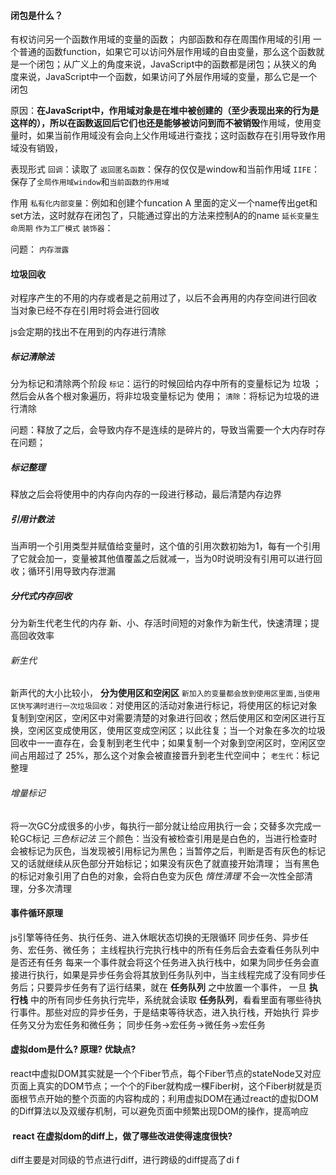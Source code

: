#### 闭包是什么？
有权访问另一个函数作用域的变量的函数；
内部函数和存在周围作用域的引用
一个普通的函数function，如果它可以访问外层作用域的自由变量，那么这个函数就是一个闭包；从广义上的角度来说，JavaScript中的函数都是闭包；从狭义的角度来说，JavaScript中一个函数，如果访问了外层作用域的变量，那么它是一个闭包

原因：**在JavaScript中，作用域对象是在堆中被创建的（至少表现出来的行为是这样的），所以在函数返回后它们也还是能够被访问到而不被销毁**作用域，使用变量时，如果当前作用域没有会向上父作用域进行查找；这时函数存在引用导致作用域没有销毁，

表现形式
`回调`：读取了
`返回匿名函数`：保存的仅仅是window和当前作用域
`IIFE`：保存了`全局作用域window`和`当前函数的作用域`

作用
`私有化内部变量`：例如和创建个funcation A 里面的定义一个name传出get和set方法，这时就存在闭包了，只能通过穿出的方法来控制A的的name
`延长变量生命周期`
`作为工厂模式`
`装饰器`：

问题：
`内存泄露`

#### 垃圾回收
对程序产生的不用的内存或者是之前用过了，以后不会再用的内存空间进行回收
当对象已经不存在引用时将会进行回收

js会定期的找出不在用到的内存进行清除
##### 标记清除法
分为标记和清除两个阶段
`标记`：运行的时候回给内存中所有的变量标记为 垃圾 ；然后会从各个根对象遍历，将非垃圾变量标记为 使用；
`清除`：将标记为垃圾的进行清除

问题：释放了之后，会导致内存不是连续的是碎片的，导致当需要一个大内存时存在问题；
##### 标记整理
释放之后会将使用中的内存向内存的一段进行移动，最后清楚内存边界
##### 引用计数法
当声明一个引用类型并赋值给变量时，这个值的引用次数初始为1，每有一个引用了它就会加一，变量被其他值覆盖之后就减一，当为0时说明没有引用可以进行回收；循环引用导致内存泄漏

##### 分代式内存回收
分为新生代老生代的内存
新、小、存活时间短的对象作为新生代，快速清理；提高回收效率
###### 新生代
新声代的大小比较小，
**分为使用区和空闲区**
`新加入的变量都会放到使用区里面,当使用区快写满时进行一次垃圾回收`：对使用区的活动对象进行标记，将使用区的标记对象复制到空闲区，空闲区中对需要清楚的对象进行回收；然后使用区和空闲区进行互换，空闲区变成使用区，使用区变成空闲区；以此往复；当一个对象在多次的垃圾回收中一一直存在，会复制到老生代中；如果复制一个对象到空闲区时，空闲区空间占用超过了 25%，那么这个对象会被直接晋升到老生代空间中；
`老生代`：标记整理
###### 增量标记
将一次GC分成很多的小步，每执行一部分就让给应用执行一会；交替多次完成一轮GC标记
*三色标记法*
三个颜色：当没有被检查引用是是白色的，当进行检查时会被标记为灰色，当发现被引用标记为黑色；当暂停之后，判断是否有灰色的标记又的话就继续从灰色部分开始标记；如果没有灰色了就直接开始清理；
当有黑色的标记对象引用了白色的对象，会将白色变为灰色
*惰性清理*
不会一次性全部清理，分多次清理


#### 事件循环原理
js引擎等待任务、执行任务、进入休眠状态切换的无限循环
同步任务、异步任务、宏任务、微任务；
主线程执行完执行栈中的所有任务后会去查看任务队列中是否还有任务
每来一个事件就会将这个任务进入执行栈中，如果为同步任务会直接进行执行，如果是异步任务会将其放到任务队列中，当主线程完成了没有同步任务后；只要异步任务有了运行结果，就在 **任务队列** 之中放置一个事件， 一旦 **执行栈** 中的所有同步任务执行完毕，系统就会读取 **任务队列**，看看里面有哪些待执行事件。那些对应的异步任务，于是结束等待状态，进入执行栈，开始执行
异步任务又分为宏任务和微任务；
同步任务->宏任务->微任务->宏任务

#### 虚拟dom是什么? 原理? 优缺点?
react中虚拟DOM其实就是一个个Fiber节点，每个Fiber节点的stateNode又对应页面上真实的DOM节点；一个个的Fiber就构成一棵Fiber树，这个Fiber树就是页面根节点开始的整个页面的内容构成的；利用虚拟DOM在通过react的虚拟DOM的Diff算法以及双缓存机制，可以避免页面中频繁出现DOM的操作，提高响应
####  react 在虚拟dom的diff上，做了哪些改进使得速度很快?
diff主要是对同级的节点进行diff，进行跨级的diff提高了di f